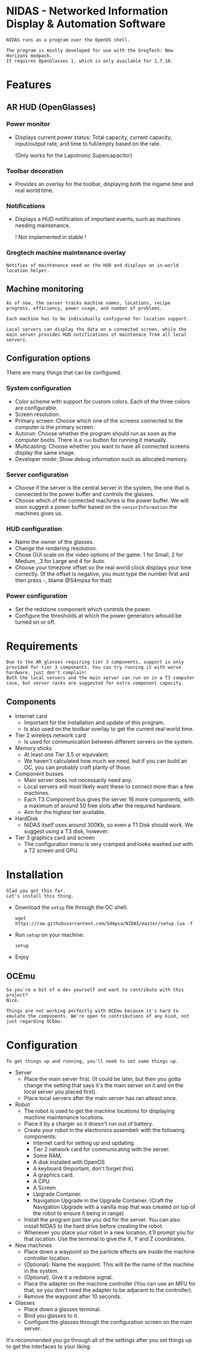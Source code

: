 # **NIDAS** - Networked Information Display &amp; Automation Software
    NIDAS runs as a program over the OpenOS shell.

    The program is mostly developed for use with the GregTech: New Horizons modpack.
    It requires OpenGlasses 1, which is only available for 1.7.10.

# **Features**
## **AR HUD (OpenGlasses)**
### **Power monitor**
* Displays current power status: Total capacity, current capacity, input/output rate, and time to full/empty based on the rate.
    
    (Only works for the Lapotronic Supercapacitor)

### **Toolbar decoration**
* Provides an overlay for the toolbar, displaying both the ingame time and real world time.

### **Notifications**
* Displays a HUD notification of important events, such as machines needing maintenance. 

    ! Not implemented in stable !

### **Gregtech machine maintenance overlay**
    Notifies of maintenance need on the HUD and displays an in-world location helper. 

## **Machine monitoring**
    As of now, the server tracks machine names, locations, recipe progress, efficiency, power usage, and number of problems.

    Each machine has to be individually configured for location support.

    Local servers can display the data on a connected screen, while the main server provides HUD notifications of maintenace from all local servers.

## **Configuration options**
There are many things that can be configured.

### **System configuration**
* Color scheme with support for custom colors. Each of the three colors are configurable.
* Screen resolution.
* Primary screen: Choose which one of the screens connected to the computer is the primary screen.
* Autorun: Choose whether the program should run as soon as the computer boots. There is a `run` button for running it manually.
* Multicasting: Choose whether you want to have all connected screens display the same image.
* Developer mode: Show debug information such as allocated memory.

### **Server configuration**
* Choose if the server is the central server in the system, the one that is connected to the power buffer and controls the glasses.
* Choose which of the connected machines is the power buffer. We will soon suggest a power buffer based on the `sensorInformation` the machines gives us.

### **HUD configuration**
* Name the owner of the glasses.
* Change the rendering resolution.
* Chose GUI scale on the video options of the game: 1 for Small, 2 for Medium, ,3 for Large and 4 for Auto.
* Choose your timezone offset so the real world clock displays your time correctly. 
    (If the offset is negative, you must type the number first and then press -, blame @S4mpsa for that)

### **Power configuration**
* Set the redstone component which controls the power.
* Configure the thresholds at which the power generators whould be turned on or off.

# **Requirements**
    Due to the AR glasses requiring tier 3 components, support is only provided for tier 3 components. You can try running it with worse hardware, just don't complain!
    Both the local servers and the main server can run on in a T3 computer case, but server racks are suggested for extra component capacity.

## **Components**
* Internet card
    * Important for the installation and update of this program.
    * Is also used on the toolbar overlay to get the current real world time.
* Tier 2 wireless network card
    * Is used for communication between different servers on the system.
* Memory sticks
    * At least one Tier 3.5 or equivalent.
    * We haven't calculated how much we need, but if you can build an OC, you can probably craft planty of those.
* Component busses
    * Main server does not necessarily need any.
    * Local servers will most likely want these to connect more than a few machines.
    * Each T3 Component bus gives the server 16 more components, with a maximum of around 50 free slots after the required hardware.
    * Aim for the highest tier available.
* HardDisk
    * NIDAS itself uses around 300Kb, so even a T1 Disk should work. We suggest using a T3 disk, however.
* Tier 3 graphics card and screen
    * The configuration menu is very cramped and looks washed out with a T2 screen and GPU.

# **Installation**
    Glad you got this far.
    Let's install this thing.
* Download the `setup` file through the OC shell:
    ```shell
    wget https://raw.githubusercontent.com/S4mpsa/NIDAS/master/setup.lua -f
    ```
* Run `setup` on your machine:
    ```
    setup
    ```

* Enjoy

## **OCEmu**
    So you're a bit of a dev yourself and want to contribute with this project?
    Nice.

    Things are not working perfectly with OCEmu because it's hard to emulate the components. We're open to contributions of any kind, not just regarding OCEmu.


# **Configuration**
    To get things up and running, you'll need to set some things up.
* Server
    * Place the main server first.
        (It could be later, but then you gotta change the setting that says it's the main server on it and on the local server you placed first).
    * Place local servers after the main server has ran atleast once.
* Robot
    * The robot is used to get the machine locations for displaying machine maintenance locations.
    * Place it by a charger so it doesn't run out of battery.
    * Create your robot in the electronics assembelr with the following components:
        * Internet card for setting up and updating.
        * Tier 2 network card for communicating with the server.
        * Some RAM.
        * A disk installed with OpenOS
        * A keyboard (Important, don't forget this).
        * A graphics card.
        * A CPU.
        * A Screen
        * Upgrade Container.
        * Navigation Upgrade in the Upgrade Container. (Craft the Navigation Upgrade with a vanilla map that was created on top of the robot to ensure it being in range)
    * Install the program just like you did for the server. You can also install NIDAS to the hard drive before creating the robot.
    * Whenever you place your robot in a new location, it'll prompt you for that location. Use the terminal to give the X, Y and Z coordinates.
* New machines
    * Place down a waypoint so the particle effects are inside the machine controller location.
    * (Optional): Name the waypoint. This will be the name of the machine in the system.
    * (Optional): Give it a redstone signal.
    * Place the adapter on the machine controller (You can use an MFU for that, so you don't need the adapter to be adjacent to the controller).
    * Remove the waypoint after 10 seconds.
* Glasses
    * Place down a glasses terminal.
    * Bind you glasses to it.
    * Configure the glasses through the configuration screen on the main server.

It's recommended you go through all of the settings after you set things up to get the interfaces to your liking.
